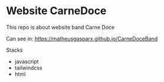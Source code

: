 <h1>Website CarneDoce</h1>

This repo is about website band Carne Doce

Can see in: <a target="_blank"> https://matheusgasparx.github.io/CarneDoceBand </a>

Stacks

- javascript
- tailwindcss
- html
